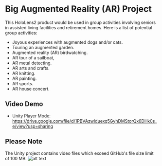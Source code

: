 # Big Augmented Reality (AR) Project
This HoloLens2 product would be used in group activities involving seniors in assisted living facilities and retirement homes. Here is a list of potential group activities:
- Joyous experiences with augmented dogs and/or cats.
-	Touring an augmented garden.
-	Augmented reality (AR) birdwatching.
-	AR tour of a sailboat,
-	AR metal detecting.
-	AR arts and crafts.
-	AR knitting.
-	AR painting.
-	AR sports.
-	AR house concert.
## Video Demo
- Unity Player Mode: https://drive.google.com/file/d/1PBVAzwIduexq5GyhDMStorQx6DHk0s_e/view?usp=sharing
## Please Note
The Unity project contains video files which exceed GitHub's file size limit of 100 MB.
![alt text](https://github.com/marcohcanada/Big-Augmented-Reality-Project/blob/main/PleaseNote.PNG?raw=true)

